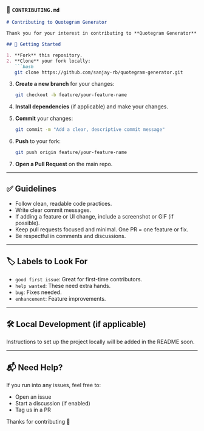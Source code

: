 ### 📄 `CONTRIBUTING.md`

````markdown
# Contributing to Quotegram Generator

Thank you for your interest in contributing to **Quotegram Generator**! We welcome all kinds of contributions – from bug fixes and new features to improvements in documentation.

## 🚀 Getting Started

1. **Fork** this repository.
2. **Clone** your fork locally:
   ```bash
   git clone https://github.com/sanjay-rb/quotegram-generator.git
````

3. **Create a new branch** for your changes:

   ```bash
   git checkout -b feature/your-feature-name
   ```
4. **Install dependencies** (if applicable) and make your changes.
5. **Commit** your changes:

   ```bash
   git commit -m "Add a clear, descriptive commit message"
   ```
6. **Push** to your fork:

   ```bash
   git push origin feature/your-feature-name
   ```
7. **Open a Pull Request** on the main repo.

---

## ✅ Guidelines

* Follow clean, readable code practices.
* Write clear commit messages.
* If adding a feature or UI change, include a screenshot or GIF (if possible).
* Keep pull requests focused and minimal. One PR = one feature or fix.
* Be respectful in comments and discussions.

---

## 🏷️ Labels to Look For

* `good first issue`: Great for first-time contributors.
* `help wanted`: These need extra hands.
* `bug`: Fixes needed.
* `enhancement`: Feature improvements.

---

## 🛠 Local Development (if applicable)

Instructions to set up the project locally will be added in the README soon.

---

## 📬 Need Help?

If you run into any issues, feel free to:

* Open an issue
* Start a discussion (if enabled)
* Tag us in a PR

Thanks for contributing 💛

```